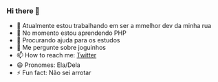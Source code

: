 ### Hi there 👋

- 🔭 Atualmente estou trabalhando em ser a mmelhor dev da minha rua 
- 🌱 No momento estou aprendendo PHP 
- 🤔 Procurando ajuda para os estudos 
- 💬 Me pergunte sobre joguinhos 
- 📫 How to reach me: [Twitter](https://twitter.com/jormungrr)
- 😄 Pronomes: Ela/Dela
- ⚡ Fun fact: Não sei arrotar 

